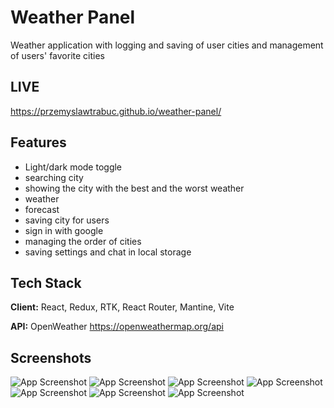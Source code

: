 
# Weather Panel

Weather application with logging and saving of user cities and management of users' favorite cities


## LIVE 
https://przemyslawtrabuc.github.io/weather-panel/
## Features

- Light/dark mode toggle
- searching city
- showing the city with the best and the worst weather
- weather
- forecast
- saving city for users
- sign in with google
- managing the order of cities
- saving settings and chat in local storage


## Tech Stack

**Client:** React, Redux, RTK, React Router, Mantine, Vite

**API:** OpenWeather https://openweathermap.org/api


## Screenshots

![App Screenshot](S1)
![App Screenshot](S2)
![App Screenshot](S3)
![App Screenshot](S4)
![App Screenshot](S5)
![App Screenshot](S6)
![App Screenshot](S7)

